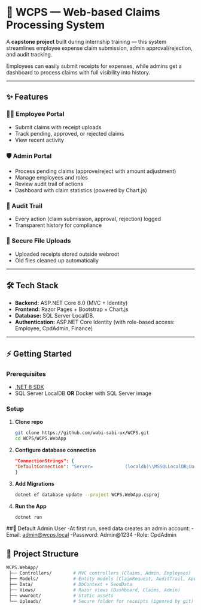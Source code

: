 # 💼 WCPS — Web-based Claims Processing System  

A **capstone project** built during internship training — this system streamlines employee expense claim submission, admin approval/rejection, and audit tracking.  

Employees can easily submit receipts for expenses, while admins get a dashboard to process claims with full visibility into history.  

---

## ✨ Features  

### 👨‍💼 Employee Portal  
- Submit claims with receipt uploads  
- Track pending, approved, or rejected claims  
- View recent activity  

### 🛡️ Admin Portal  
- Process pending claims (approve/reject with amount adjustment)  
- Manage employees and roles  
- Review audit trail of actions  
- Dashboard with claim statistics (powered by Chart.js)  

### 📜 Audit Trail  
- Every action (claim submission, approval, rejection) logged  
- Transparent history for compliance  

### 📂 Secure File Uploads  
- Uploaded receipts stored outside webroot  
- Old files cleaned up automatically  

---

## 🛠️ Tech Stack  
- **Backend:** ASP.NET Core 8.0 (MVC + Identity)  
- **Frontend:** Razor Pages + Bootstrap + Chart.js  
- **Database:** SQL Server LocalDB.  
- **Authentication:** ASP.NET Core Identity (with role-based access: Employee, CpdAdmin, Finance)  

---

## ⚡ Getting Started  

### Prerequisites  
- [.NET 8 SDK](https://dotnet.microsoft.com/en-us/download)  
- SQL Server LocalDB **OR** Docker with SQL Server image  

### Setup  

1. **Clone repo**  
   ```bash
   git clone https://github.com/wabi-sabi-ux/WCPS.git
   cd WCPS/WCPS.WebApp
2. **Configure database connection**
    ```json
    "ConnectionStrings": {
    "DefaultConnection": "Server=            (localdb)\\MSSQLLocalDB;Database=WCPSDb;Trusted_Connection=True;MultipleActiveResultSets=true"
    }
3. **Add Migrations**
   ```bash
   dotnet ef database update --project WCPS.WebApp.csproj

4. **Run the App**
   ```bash
   dotnet run

##👤 Default Admin User
-At first run, seed data creates an admin account:
-Email: admin@wcps.local
-Password: Admin@1234
-Role: CpdAdmin

## 📁 Project Structure
```bash
WCPS.WebApp/
 ├── Controllers/        # MVC controllers (Claims, Admin, Employees)
 ├── Models/             # Entity models (ClaimRequest, AuditTrail, ApplicationUser)
 ├── Data/               # DbContext + SeedData
 ├── Views/              # Razor views (Dashboard, Claims, Admin)
 ├── wwwroot/            # Static assets
 └── Uploads/            # Secure folder for receipts (ignored by git)
